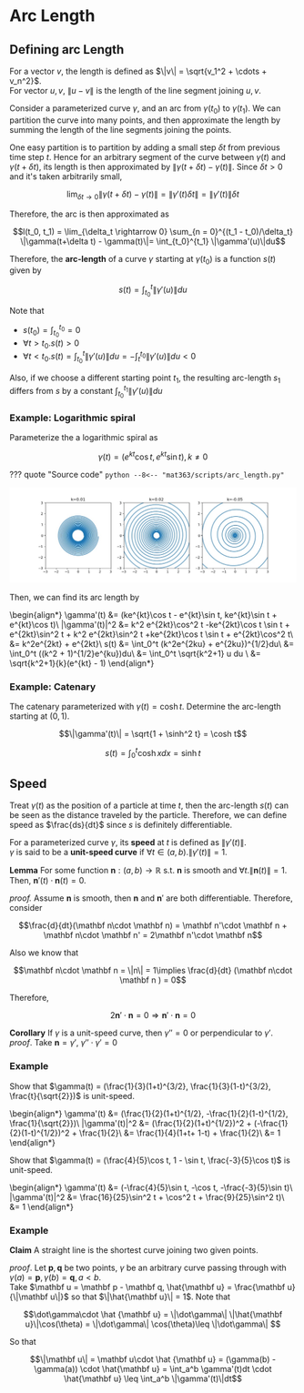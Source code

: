 # Arc Length

## Defining arc Length
For a vector $v$, the length is defined as $\|v\| = \sqrt{v_1^2 + \cdots + v_n^2}$.   
For vector $u, v$, $\|u-v\|$ is the length of the line segment joining $u, v$. 

Consider a parameterized curve $\gamma$, and an arc from $\gamma(t_0)$ to $\gamma(t_1)$. We can partition the curve into many points, and then approximate the length by summing the length of the line segments joining the points. 

One easy partition is to partition by adding a small step $\delta t$ from previous time step $t$. Hence for an arbitrary segment of the curve between $\gamma(t)$ and $\gamma(t+\delta t)$, its length is then approximated by $\|\gamma(t+\delta t) - \gamma(t)\|$. Since $\delta t > 0$ and it's taken arbitrarily small, 

$$\lim_{\delta t\rightarrow 0}\|\gamma(t+\delta t) - \gamma(t)\| = \|\gamma'(t)\delta t\| = \|\gamma'(t)\|\delta t$$

Therefore, the arc is then approximated as 

$$l(t_0, t_1) = \lim_{\delta_t \rightarrow 0} \sum_{n = 0}^{(t_1 - t_0)/\delta_t} \|\gamma(t+\delta t) - \gamma(t)\|= \int_{t_0}^{t_1} \|\gamma'(u)\|du$$


Therefore, the __arc-length__ of a curve $\gamma$ starting at $\gamma(t_0)$ is a function $s(t)$ given by 

$$s(t) =\int_{t_0}^{t} \|\gamma'(u)\|du$$


Note that 
 - $s(t_0) = \int_{t_0}^{t_0} = 0$
 - $\forall t > t_0. s(t) > 0$
 - $\forall t < t_0. s(t) = \int_{t_0}^{t}  \|\gamma'(u)\|du = -\int_{t}^{t_0}  \|\gamma'(u)\|du < 0$

Also, if we choose a different starting point $t_1$, the resulting arc-length $s_1$ differs from $s$ by a constant $\int_{t_0}^{t_1} \|\gamma'(u)\| du$

### Example: Logarithmic spiral
Parameterize the a logarithmic spiral as 

$$\gamma(t) = (e^{kt}\cos t, e^{kt}\sin t), k\neq 0$$



??? quote "Source code"
    ```python
    --8<-- "mat363/scripts/arc_length.py"
    ```


    
![png](assets/arc_length.jpg)
    


Then, we can find its arc length by 

\begin{align*}
\gamma'(t) &= (ke^{kt}\cos t - e^{kt}\sin t, ke^{kt}\sin t + e^{kt}\cos t)\\
\|\gamma'(t)\|^2 &= k^2 e^{2kt}\cos^2 t -ke^{2kt}\cos t \sin t + e^{2kt}\sin^2 t + k^2 e^{2kt}\sin^2 t +ke^{2kt}\cos t \sin t + e^{2kt}\cos^2 t\\
&= k^2e^{2kt} + e^{2kt}\\
s(t) &= \int_0^t (k^2e^{2ku} + e^{2ku})^{1/2}du\\
&= \int_0^t ((k^2 + 1)^{1/2}e^{ku})du\\
&= \int_0^t \sqrt{k^2+1} u du \\
&= \sqrt{k^2+1}{k}(e^{kt} - 1)
\end{align*}

### Example: Catenary
The catenary parameterized with $\gamma(t) = \cosh t$. Determine the arc-length starting at $(0, 1)$. 

$$\|\gamma'(t)\| = \sqrt{1 + \sinh^2 t} = \cosh t$$


$$s(t) = \int_0^t \cosh x dx = \sinh t$$


## Speed 

Treat $\gamma(t)$ as the position of a particle at time $t$, then the arc-length $s(t)$ can be seen as the distance traveled by the particle. Therefore, we can define speed as $\frac{ds}{dt}$ since $s$ is definitely differentiable. 

For a parameterized curve $\gamma$, its __speed__ at $t$ is defined as $\|\gamma'(t)\|$.  
$\gamma$ is said to be a __unit-speed curve__ if $\forall t \in (a, b). \|\gamma'(t)\| = 1$.

__Lemma__ For some function $\mathbf n: (a, b)\rightarrow\mathbb R$ s.t. $\mathbf n$ is smooth and $\forall t. \|\mathbf n(t)\| = 1$. Then, $\mathbf n'(t)\cdot\mathbf n(t) = 0$.

_proof._ Assume $\mathbf n$ is smooth, then $\mathbf n$ and $\mathbf n'$ are both differentiable. 
Therefore, consider 

$$\frac{d}{dt}(\mathbf n\cdot \mathbf n) = \mathbf n'\cdot \mathbf n + \mathbf n\cdot \mathbf n' = 2\mathbf n'\cdot \mathbf n$$

Also we know that 

$$\mathbf n\cdot \mathbf n = \|n\| = 1\implies \frac{d}{dt} (\mathbf n\cdot \mathbf n ) = 0$$

Therefore, 

$$2\mathbf n'\cdot \mathbf n = 0 \Rightarrow \mathbf n'\cdot \mathbf n = 0$$


__Corollary__ If $\gamma$ is a unit-speed curve, then $\gamma'' = 0$ or perpendicular to $\gamma'$.  
_proof_. Take $\mathbf n = \gamma'$, $\gamma''\cdot \gamma' = 0$

### Example
Show that $\gamma(t) = (\frac{1}{3}(1+t)^{3/2}, \frac{1}{3}(1-t)^{3/2}, \frac{t}{\sqrt{2}})$ is unit-speed. 

\begin{align*}
\gamma'(t) &= (\frac{1}{2}(1+t)^{1/2}, -\frac{1}{2}(1-t)^{1/2}, \frac{1}{\sqrt{2}})\\
\|\gamma'(t)\|^2 &= (\frac{1}{2}(1+t)^{1/2})^2 + (-\frac{1}{2}(1-t)^{1/2})^2 + \frac{1}{2}\\
&= \frac{1}{4}(1+t+ 1-t) + \frac{1}{2}\\
&= 1
\end{align*}

Show that $\gamma(t) = (\frac{4}{5}\cos t, 1 - \sin t, \frac{-3}{5}\cos t)$ is unit-speed. 

\begin{align*}
\gamma'(t) &= (-\frac{4}{5}\sin t, -\cos t, -\frac{-3}{5}\sin t)\\
\|\gamma'(t)\|^2 &= \frac{16}{25}\sin^2 t + \cos^2 t + \frac{9}{25}\sin^2 t)\\
&= 1
\end{align*}

### Example
__Claim__ A straight line is the shortest curve joining two given points. 

_proof_. Let $\mathbf p, \mathbf q$ be two points, $\gamma$ be an arbitrary curve passing through with $\gamma(a) = \mathbf p, \gamma(b) = \mathbf q, a < b$.   
Take $\mathbf u = \mathbf p - \mathbf q, \hat{\mathbf u} = \frac{\mathbf u}{\|\mathbf u\|}$ so that $\|\hat{\mathbf u}\| = 1$. Note that 

$$\dot\gamma\cdot \hat {\mathbf u} = \|\dot\gamma\| \|\hat{\mathbf u}\|\cos(\theta) =  \|\dot\gamma\| \cos(\theta)\leq \|\dot\gamma\| $$

So that 

$$\|\mathbf u\| = \mathbf u\cdot \hat {\mathbf u} = (\gamma(b) - \gamma(a)) \cdot \hat{\mathbf u} = \int_a^b \gamma'(t)dt \cdot \hat{\mathbf u} \leq \int_a^b \|\gamma'(t)\|dt$$


